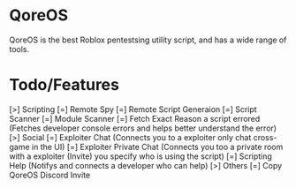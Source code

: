 # QoreOS
                      
 QoreOS is the best Roblox pentestsing utility script, and has a wide range of tools. 
 # Todo/Features
   [>] Scripting
       [=] Remote Spy
       [=] Remote Script Generaion
       [=] Script Scanner
       [=] Module Scanner
       [=] Fetch Exact Reason a script errored (Fetches developer console errors and helps better understand the error)
   [>] Social
       [=] Exploiter Chat (Connects you to a exploiter only chat cross-game in the UI)
       [=] Exploiter Private Chat (Connects you too a private room with a exploiter (Invite) 
                                   you specify who is using the script)
       [=] Scripting Help (Notifys and connects a developer who can help)
   [>] Others
       [=] Copy QoreOS Discord Invite     

